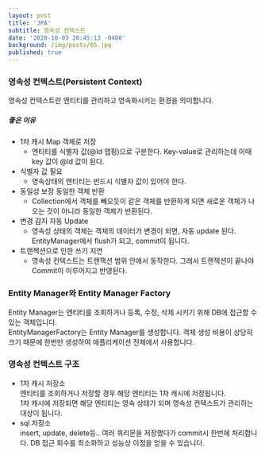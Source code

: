```yaml
---
layout: post
title: 'JPA'
subtitle: 영속성 컨텍스트
date: '2020-10-03 20:45:13 -0400'
background: /img/posts/05.jpg
published: true
---
```

### 영속성 컨텍스트(Persistent Context)
  영속성 컨텍스트란 엔티티를 관리하고 영속화시키는 환경을 의미합니다.
##### 좋은 이유
  - 1차 캐시 Map 객체로 저장
    - 엔티티를 식별자 값(@Id 맵핑)으로 구분한다. Key-value로 관리하는데 이때 key 값이  @Id 값이 된다.
  - 식별자 값 필요
    - 영속상태의 엔티티는 반드시 식별자 값이 있어야 한다.
  - 동일성 보장 동일한 객체 반환
    - Collection에서 객체를 빼오듯이 같은 객체를 반환하게 되면 새로운 객체가 나오는 것이 아니라 동일한 객체가 반환된다.
  - 변경 감지 자동 Update
    - 영속성 상태의 객체는 객체의 데이터가 변경이 되면, 자동 update 된다. EntityManager에서 flush가 되고, commit이 됩니다.
  - 트랜잭션으로 인한 쓰기 지연
    - 영속성 컨텍스트는 트랜잭션 범위 안에서 동작한다. 그래서 트랜잭션이 끝나야 Commit이 이루어지고 반영된다.

### Entity Manager와 Entity Manager Factory
  Entity Manager는 엔티티를 조회하거나 등록, 수정, 삭제 시키기 위해 DB에 접근할 수 있는 객체입니다.    
  EntityManagerFactory는 Entity Manager를 생성합니다. 객체 생성 비용이 상당히 크기 때문에 한번만 생성하여 애플리케이션 전체에서 사용합니다.   
### 영속성 컨텍스트 구조
  - 1차 캐시 저장소   
    엔티티를 조회하거나 저장할 경우 해당 엔티티는 1차 캐시에 저장됩니다.   
    1차 캐시에 저장되면 해당 엔티티는 영속 상태가 되며 영속성 컨텍스트가 관리하는 대상이 됩니다.
  - sql 저장소   
    insert, update, delete등.. 여러 쿼리문을 저장했다가 commit시 한번에 처리합니다. DB 접근 회수를 최소화하고 성능상 이점을 얻을 수 있습니다.
